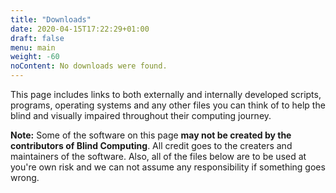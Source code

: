 ```yaml
---
title: "Downloads"
date: 2020-04-15T17:22:29+01:00
draft: false
menu: main
weight: -60
noContent: No downloads were found.
---
```


This page includes links to both externally and internally developed
scripts, programs, operating systems and any other files you can think
of to help the blind and visually impaired throughout their computing
journey.

**Note:** Some of the software on this page **may not be created by the contributors of Blind Computing**. All credit
goes to the creaters and maintainers of the software. Also, all of the files below are to be used at you\'re own risk
and we can not assume any responsibility if something goes wrong.

